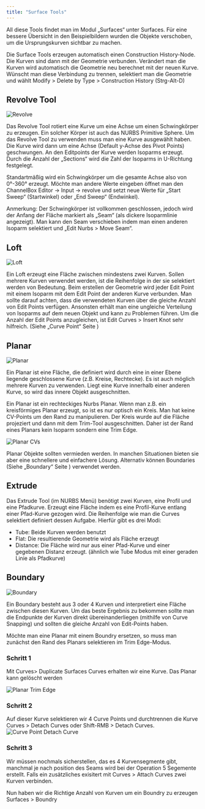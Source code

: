 ```yaml
---
title: "Surface Tools"
---
```


All diese Tools findet man im Modul „Surfaces“ unter Surfaces. Für eine bessere Übersicht in den Beispielbildern wurden die Objekte verschoben, um die Ursprungskurven sichtbar zu machen.

Die Surface Tools erzeugen automatisch einen Construction History-Node.
Die Kurven sind dann mit der Geometrie verbunden.
Verändert man die Kurven wird automatisch die Geometrie neu berechnet mit der neuen Kurve.
Wünscht man diese Verbindung zu trennen, selektiert man die Geometrie und wählt
<span class="menu">Modify > Delete by Type > Construction History</span> (Strg-Alt-D)

## Revolve Tool

![Revolve](../../../assets/04a_modelling-nurbs/images/06_Surface/Revolve.png)

Das Revolve Tool rotiert eine Kurve um eine Achse um einen Schwingkörper zu erzeugen. Ein solcher Körper ist auch das NURBS Primitive Sphere. Um das Revolve Tool zu verwenden muss man eine Kurve ausgewählt haben. Die Kurve wird dann um eine Achse (Default y-Achse des Pivot Points) geschwungen. An den Editpoints der Kurve werden Isoparms erzeugt. Durch die Anzahl der „Sections“ wird die Zahl der Isoparms in U-Richtung festgelegt.

Standartmäßig wird ein Schwingkörper um die gesamte Achse also von 0°-360° erzeugt. Möchte man andere Werte eingeben öffnet man den ChannelBox Editor -> Input -> revolve und setzt neue Werte für „Start Sweep“ (Startwinkel) oder „End Sweep“ (Endwinkel).

Anmerkung: Der Schwingkörper ist vollkommen geschlossen, jedoch wird der Anfang der Fläche markiert als „Seam“ (als dickere Isoparmlinie angezeigt). Man kann den Seam verschieben indem man einen anderen Isoparm selektiert und „Edit Nurbs > Move Seam“.

## Loft

![Loft](../../../assets/04a_modelling-nurbs/images/06_Surface/Loft.png)

Ein Loft erzeugt eine Fläche zwischen mindestens zwei Kurven.
Sollen mehrere Kurven verwendet werden, ist die Reihenfolge in der sie selektiert werden von Bedeutung.
Beim erstellen der Geometrie wird jeder Edit Point mit einem Isoparm mit dem Edit Point der anderen Kurve verbunden. Man sollte darauf achten, dass die verwendeten Kurven über die gleiche Anzahl von Edit Points verfügen. Ansonsten erhält man eine ungleiche Verteilung von Isoparms auf dem neuen Objekt und kann zu Problemen führen. Um die Anzahl der Edit Points anzugleichen, ist Edit Curves > Insert Knot sehr hilfreich. (Siehe „Curve Point“ Seite )

## Planar

![Planar](../../../assets/04a_modelling-nurbs/images/06_Surface/Planar.png)

Ein Planar ist eine Fläche, die definiert wird durch eine in einer Ebene liegende geschlossene Kurve (z.B. Kreise, Rechtecke). Es ist auch möglich mehrere Kurven zu verwenden. Liegt eine Kurve innerhalb einer anderen Kurve, so wird das innere Objekt ausgeschnitten.

Ein Planar ist ein rechteckiges Nurbs Planar. Wenn man z.B. ein kreisförmiges Planar erzeugt, so ist es nur optisch ein Kreis. Man hat keine CV-Points um den Rand zu manipulieren. Der Kreis wurde auf die Fläche projeziert und dann mit dem Trim-Tool ausgeschnitten. Daher ist der Rand eines Planars kein Isoparm sondern eine Trim Edge.

![Planar CVs](../../../assets/04a_modelling-nurbs/images/06_Surface/Planar-CVs.png)

Planar Objekte sollten vermieden werden. In manchen Situationen bieten sie aber eine schnellere und einfachere Lösung. Alternativ können Boundaries (Siehe „Boundary“ Seite ) verwendet werden.

## Extrude

Das Extrude Tool (im NURBS Menü) benötigt zwei Kurven, eine Profil und eine Pfadkurve. Erzeugt eine Fläche indem es eine Profil-Kurve entlang einer Pfad-Kurve gezogen wird. Die Reihenfolge wie man die Curves selektiert definiert dessen Aufgabe.
Hierfür gibt es drei Modi:

- Tube: Beide Kurven werden benutzt
- Flat: Die resultierende Geometrie wird als Fläche erzeugt
- Distance: Die Fläche wird nur aus einer Pfad-Kurve und einer gegebenen Distanz erzeugt. (ähnlich wie Tube Modus mit einer geraden Linie als Pfadkurve)

## Boundary

![Boundary](../../../assets/04a_modelling-nurbs/images/06_Surface/Boundry03.png)

Ein Boundary besteht aus 3 oder 4 Kurven und interpretiert eine Fläche zwischen diesen Kurven. Um das beste Ergebnis zu bekommen sollte man die Endpunkte der Kurven direkt übereinanderliegen (mithilfe von Curve Snapping) und sollten die gleiche Anzahl von Edit-Points haben.

Möchte man eine Planar mit einem Boundry ersetzen, so muss man zunächst den Rand des Planars selektieren im Trim Edge-Modus.

### Schritt 1

Mit <span class="menu">Curves> Duplicate Surfaces Curves</span> erhalten wir eine Kurve.
Das Planar kann gelöscht werden

![Planar Trim Edge](../../../assets/04a_modelling-nurbs/images/06_Surface/Boundry01.png)

### Schritt 2

Auf dieser Kurve selektieren wir 4 Curve Points und durchtrennen die Kurve <span class="menu">Curves > Detach Curves</span> oder <span class="shortcut">Shift-RMB</span> > Detach Curves.
![Curve Point Detach Curve](../../../assets/04a_modelling-nurbs/images/06_Surface/Boundry02.png)

### Schritt 3

Wir müssen nochmals sicherstellen, das es 4 Kurvensegmente gibt, manchmal je nach position des Seams wird bei der Operation 5 Segemente erstellt. Falls ein zusätzliches exisitert mit <span class="menu">Curves > Attach Curves</span> zwei Kurven verbinden.

Nun haben wir die Richtige Anzahl von Kurven um ein Boundry zu erzeugen <span class="menu">Surfaces > Boundry</span>
